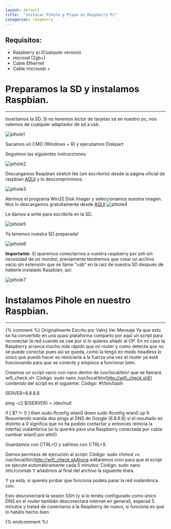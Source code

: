 ```yaml
---
layout: default
title:  "Instalar Pihole y Pivpn en Raspberry Pi"
categories: raspberry
---
```


## Requisitos:

* Raspberry pi (Cualquier version)
* microsd (2gb+)
* Cable Ethernet
* Cable microusb +

# Preparamos la SD y instalamos Raspbian.
* * *

Insertamos la SD. Si no tenemos lector de tarjetas sd en nuestro pc, nos valemos de cualquier adaptador de sd a usb.

![pihole1](/blog/assets/img/piholerasp1.png)

Sacamos un CMD (Windows + R) y ejecutamos Diskpart

Seguimos las siguientes instrucciones:

![pihole2](/blog/assets/img/piholerasp2.png)

Descargamos Raspbian stretch lite (sin escritorio) desde la página oficial de raspbian [AQUI](https://www.raspberrypi.org/downloads/raspbian/) y lo descomprimimos.

![pihole3](/blog/assets/img/piholerasp3.png)

Abrimos el programa Win32 Disk Imager y seleccionamos nuestra imagen. Nos lo descargamos gratuitamente desde [AQUI](https://sourceforge.net/projects/win32diskimager/)
![pihole4](/blog/assets/img/piholerasp4.png)

Le damos a write para escribirla en la SD.

![pihole5](/blog/assets/img/piholerasp5.png)

Ya tenemos nuestra SD preparada!

![pihole6](/blog/assets/img/piholerasp6.png)

**Importante**: Si queremos conectarnos a nuestra raspberry por ssh sin necesidad de un monitor, previamente tendremos que crear un archivo vacio sin extensión que se llame "usb" en la raiz de nuestra SD después de haberle instalado Raspbian, así:

![pihole7](/blog/assets/img/piholerasp7.png)

# Instalamos Pihole en nuestro Raspbian.
* * *

































{% comment %}
Originalmente Escrito por Valný  Ver Mensaje
Ya que esto se ha convertido en una quasi plataforma comparto por aquí un script para reconectar la red cuando se cae por si lo quieres añadir al OP. En mi caso la Raspberry arranca mucho más rápido que mi router y como detecta que no se puede conectar pues así se queda, como la tengo en modo headless lo único que puedo hacer es reiniciarla a la fuerza una vez el router ya está funcionando para que se conecte y empiece a funcionar bien.

Creamos un script vacio con nano dentro de /usr/local/bin/ que se llamará wifi_check.sh:
Código:
sudo nano /usr/local/bin/http://wifi_check.shEl contenido del script es el siguiente:
Código:
#!/bin/bash

SERVER=8.8.8.8

ping -c2 ${SERVER} > /dev/null

if [ $? != 0 ]
then
    sudo ifconfig wlan0 down
    sudo ifconfig wlan0 up
fi
Resumiendo manda dos pings al DNS de Google (8.8.8.8) si el resultado es distinto a 0 significa que no ha podido contactar y entonces reinicia la interfaz inalámbrica (si lo queréis para una Raspberry conectada por cable cambiar wlan0 por eth0)

Guardamos con CTRL+O y salimos con CTRL+X.

Damos permisos de ejecución al script:
Código:
sudo chmod +x /usr/local/bin/http://wifi_check.shAhora editaremos cron para que el script se ejecute automáticamente cada 5 minutos:
Código:
sudo nano /etc/crontab
Y añadimos al final del archivo la siguiente línea:

Y ya está, si queréis probar que funciona podéis parar la red inalámbrica con:

Esto desconectará la sesión SSH (y si lo tenéis configurado como único DNS en el router también desconectará internet en general), esperad 5 minutos y tratad de conectaros a la Raspberry de nuevo, si funciona es que lo habéis hecho bien

{% endcomment %}
